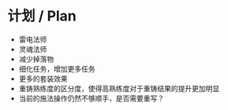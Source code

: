 # 计划 / Plan

- 雷电法师
- 灵魂法师
- 减少掉落物
- 细化任务，增加更多任务
- 更多的套装效果
- 重铸熟练度的区分度，使得高熟练度对于重铸结果的提升更加明显
- 当前的施法操作仍然不够顺手，是否需要重写？